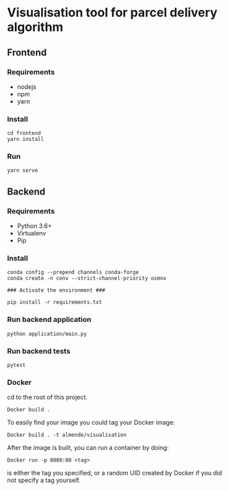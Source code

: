 # Visualisation tool for parcel delivery algorithm

## Frontend
### Requirements
- nodejs
- npm
- yarn

### Install
```
cd frontend
yarn install
```

### Run
```
yarn serve
```

## Backend

### Requirements
- Python 3.6+
- Virtualenv
- Pip

### Install
```
conda config --prepend channels conda-forge
conda create -n cenv --strict-channel-priority osmnx

### Activate the environment ###

pip install -r requirements.txt
```


### Run backend application
```
python application/main.py
```

### Run backend tests
```
pytest
```

### Docker
cd to the root of this project.
```
Docker build . 
```
To easily find your image you could tag your Docker image:
```
Docker build . -t almende/visualisation
```

After the image is built, you can run a container by doing:
```
Docker run -p 8080:80 <tag>
```
<tag> is either the tag you specified, or a random UID created by Docker 
if you did not specify a tag yourself.